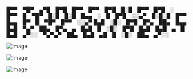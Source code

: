 
█▀▀ ▀█▀ ▄▀█ █▀█ █▀▀ █▀▀ █▀█ █░█ █▀▀ █▀█ ░ █▀▀ █ ▀█▀ █░█ █░█ █▄▄ ░ █ █▀█ ░░▄▀ █░█░█ █▀▀ █▄▄ █▀ █ ▀█▀ █▀▀ ░░▄▀
█▄█ ░█░ █▀█ █▀▄ ██▄ █▄▄ █▄█ ▀▄▀ ██▄ █▀▄ ▄ █▄█ █ ░█░ █▀█ █▄█ █▄█ ▄ █ █▄█ ▄▀░░ ▀▄▀▄▀ ██▄ █▄█ ▄█ █ ░█░ ██▄ ▄▀░░

![image](https://github.com/gtarecover/website/assets/141908809/a5c22c7f-e0b0-4ea1-98c6-2ac716ef125b)

 
![image](https://github.com/gtarecover/website/assets/141908809/11593c9c-e8d8-4b00-a430-1752c57676a6)


![image](https://github.com/gtarecover/website/assets/141908809/27a8be44-9d95-45c1-8404-3d39ffde9d50)

